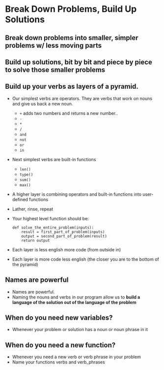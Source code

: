 # Break Down Problems, Build Up Solutions

## Break down problems into smaller, simpler problems w/ less moving parts

## Build up solutions, bit by bit and piece by piece to solve those smaller problems

## Build up your verbs as layers of a pyramid.
- Our simplest verbs are operators. They are verbs that work on nouns and give us back a new noun.
    - `+` adds two numbers and returns a new number..
    - `-`
    - `*`
    - `/`
    - `and`
    - `not`
    - `or`
    - `in`
- Next simplest verbs are built-in functions
    - `len()`
    - `type()`
    - `sum()`
    - `max()`

- A higher layer is combining operators and built-in functions into user-defined functions


- Lather, rinse, repeat

- Your highest level function should be:

    ```
    def solve_the_entire_problem(inputs):
        result = first_part_of_problem(inputs)
        output = second_part_of_problem(result)
        return output
    ```    
- Each layer is less english more code (from outside in)
- Each layer is more code less english (the closer you are to the bottom of the pyramid)
    
## Names are powerful
- Names are powerful. 
- Naming the nouns and verbs in our program allow us to **build a language of the solution out of the language of the problem**

## When do you need new variables?
- Whenever your problem or solution has a noun or noun phrase in it


## When do you need a new function?
- Whenever you need a new verb or verb phrase in your problem
- Name your functions verbs and verb_phrases